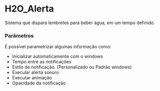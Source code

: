 # H2O_Alerta
Sistema que dispara lembretes para beber água, em um tempo definido.


<h3>Parâmetros</h3>
É possível parametrizar algumas informação como:
<ul>
  <li>Inicializar automaticamente com o windows</li>
  <li>Tempo entre as notificações</li>
  <li>Estilo de notificação. (Personalizado ou Padrão windows)</li>
  <li>Execular alerta sonoro</li>
  <li>Executar animação</li>
  <li>Opacidade da notificação</li>
</ul>




